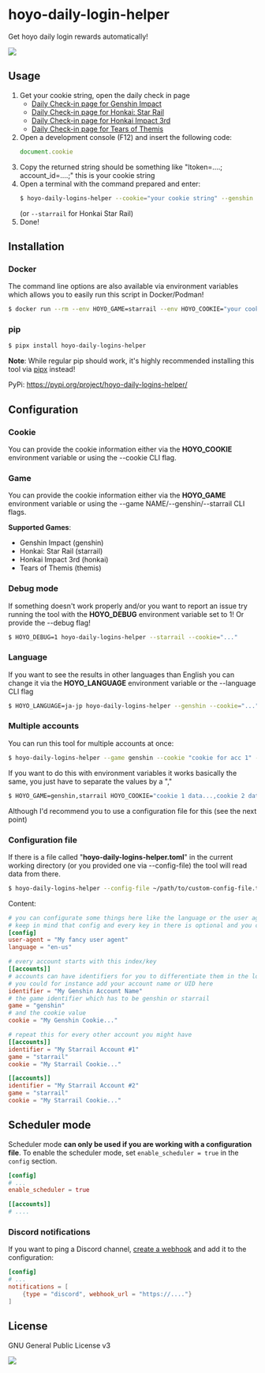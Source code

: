 # hoyo-daily-login-helper

Get hoyo daily login rewards automatically!

![](https://i.imgur.com/LiWb3EG.png)

## Usage

1. Get your cookie string, open the daily check in page
   * [Daily Check-in page for Genshin Impact](https://act.hoyolab.com/ys/event/signin-sea-v3/index.html?act_id=e202102251931481)
   * [Daily Check-in page for Honkai: Star Rail](https://act.hoyolab.com/bbs/event/signin/hkrpg/index.html?act_id=e202303301540311)
   * [Daily Check-in page for Honkai Impact 3rd](https://act.hoyolab.com/bbs/event/signin-bh3/index.html?act_id=e202110291205111)
   * [Daily Check-in page for Tears of Themis](https://act.hoyolab.com/bbs/event/signin/nxx/index.html?act_id=e202202281857121)
2. Open a development console (F12) and insert the following code:
    ```javascript
    document.cookie
    ```
3. Copy the returned string should be something like "ltoken=....; account_id=....;" this is your cookie string
4. Open a terminal with the command prepared and enter:
    ```bash
    $ hoyo-daily-logins-helper --cookie="your cookie string" --genshin
    ```
   (or ``--starrail`` for Honkai Star Rail)
5. Done!

## Installation

### Docker

The command line options are also available via environment variables which
allows you to easily run this script in Docker/Podman!

```bash
$ docker run --rm --env HOYO_GAME=starrail --env HOYO_COOKIE="your cookie string" ghcr.io/atomicptr/hoyo-daily-logins-helper
```

### pip

```bash
$ pipx install hoyo-daily-logins-helper
```

**Note**: While regular pip should work, it's highly recommended installing this
tool via [pipx](https://pypa.github.io/pipx/) instead!

PyPi: https://pypi.org/project/hoyo-daily-logins-helper/


## Configuration

### Cookie

You can provide the cookie information either via the **HOYO_COOKIE** environment variable or using the --cookie CLI flag.

### Game

You can provide the cookie information either via the **HOYO_GAME** environment variable or using the --game NAME/--genshin/--starrail CLI flags.

**Supported Games**:
* Genshin Impact (genshin)
* Honkai: Star Rail (starrail)
* Honkai Impact 3rd (honkai)
* Tears of Themis (themis)

### Debug mode

If something doesn't work properly and/or you want to report an issue try running the tool with the **HOYO_DEBUG** environment variable set to 1! Or provide the --debug flag!

```bash
$ HOYO_DEBUG=1 hoyo-daily-logins-helper --starrail --cookie="..."
```

### Language

If you want to see the results in other languages than English you can change it via the **HOYO_LANGUAGE** environment variable or the --language CLI flag

```bash
$ HOYO_LANGUAGE=ja-jp hoyo-daily-logins-helper --genshin --cookie="..."
```

### Multiple accounts

You can run this tool for multiple accounts at once:

```bash
$ hoyo-daily-logins-helper --game genshin --cookie "cookie for acc 1" --game starrail --cookie "cookie for acc 2"
```

If you want to do this with environment variables it works basically the same, you just have to separate the values by a ","

```bash
$ HOYO_GAME=genshin,starrail HOYO_COOKIE="cookie 1 data...,cookie 2 data..." hoyo-daily-logins-helper
```

Although I'd recommend you to use a configuration file for this (see the next point)

### Configuration file

If there is a file called "**hoyo-daily-logins-helper.toml**" in the current working directory (or you provided one via --config-file) the tool will read data from there.

```bash
$ hoyo-daily-logins-helper --config-file ~/path/to/custom-config-file.toml
```

Content:

```toml
# you can configurate some things here like the language or the user agent
# keep in mind that config and every key in there is optional and you can omit it
[config]
user-agent = "My fancy user agent"
language = "en-us"

# every account starts with this index/key 
[[accounts]]
# accounts can have identifiers for you to differentiate them in the logs
# you could for instance add your account name or UID here
identifier = "My Genshin Account Name"
# the game identifier which has to be genshin or starrail
game = "genshin"
# and the cookie value
cookie = "My Genshin Cookie..."

# repeat this for every other account you might have
[[accounts]]
identifier = "My Starrail Account #1"
game = "starrail"
cookie = "My Starrail Cookie..."

[[accounts]]
identifier = "My Starrail Account #2"
game = "starrail"
cookie = "My Starrail Cookie..."
```

## Scheduler mode

Scheduler mode **can only be used if you are working with a configuration file**. To
enable the scheduler mode, set ``enable_scheduler = true`` in the `config` section.

```toml
[config]
# ...
enable_scheduler = true

[[accounts]]
# ....
```

### Discord notifications

If you want to ping a Discord channel, [create a webhook](https://support.discord.com/hc/en-us/articles/228383668-Intro-to-Webhooks) and add it to the configuration:

```toml
[config]
# ...
notifications = [
    {type = "discord", webhook_url = "https://...."}
]
```

## License

GNU General Public License v3

![](https://www.gnu.org/graphics/gplv3-127x51.png)